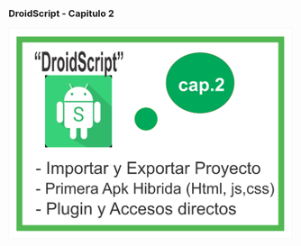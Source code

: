 ### DroidScript - Capitulo 2
![](https://raw.githubusercontent.com/solsitec/ltc.practice.DroidScript/main/cap.2/cap2-preview.png)
